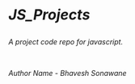 #  <p><i><b> JS_Projects</b></i></p>
 
<p><i>A project code repo for javascript.</i></p>
<br>
<p><i>Author Name - Bhavesh Sonawane</i></p>
